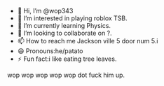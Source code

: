 - 👋 Hi, I’m @wop343
- 👀 I’m interested in playing roblox TSB.
- 🌱 I’m currently learning Physics.
- 💞️ I’m looking to collaborate on ?.
- 📫 How to reach me Jackson ville 5 door num 5.i
- 😄 Pronouns:he/patato
- ⚡ Fun fact:i like eating tree leaves.

wop wop wop wop wop dot fuck him up.<!---
wop343/wop343 is a ✨ special ✨ repository because its `README.md` (this file) appears on your GitHub profile.
You can click the Preview link to take a look at your changes.
--->
